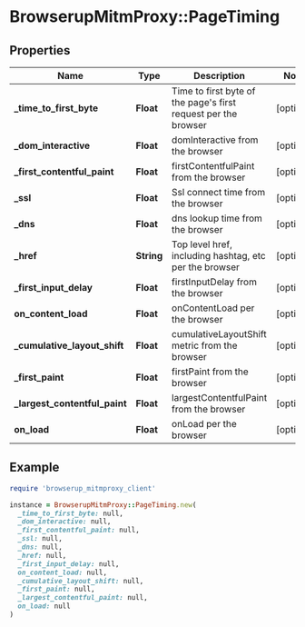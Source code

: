# BrowserupMitmProxy::PageTiming

## Properties

| Name | Type | Description | Notes |
| ---- | ---- | ----------- | ----- |
| **_time_to_first_byte** | **Float** | Time to first byte of the page&#39;s first request per the browser | [optional] |
| **_dom_interactive** | **Float** | domInteractive from the browser | [optional] |
| **_first_contentful_paint** | **Float** | firstContentfulPaint from the browser | [optional] |
| **_ssl** | **Float** | Ssl connect time from the browser | [optional] |
| **_dns** | **Float** | dns lookup time from the browser | [optional] |
| **_href** | **String** | Top level href, including hashtag, etc per the browser | [optional] |
| **_first_input_delay** | **Float** | firstInputDelay from the browser | [optional] |
| **on_content_load** | **Float** | onContentLoad per the browser | [optional] |
| **_cumulative_layout_shift** | **Float** | cumulativeLayoutShift metric from the browser | [optional] |
| **_first_paint** | **Float** | firstPaint from the browser | [optional] |
| **_largest_contentful_paint** | **Float** | largestContentfulPaint from the browser | [optional] |
| **on_load** | **Float** | onLoad per the browser | [optional] |

## Example

```ruby
require 'browserup_mitmproxy_client'

instance = BrowserupMitmProxy::PageTiming.new(
  _time_to_first_byte: null,
  _dom_interactive: null,
  _first_contentful_paint: null,
  _ssl: null,
  _dns: null,
  _href: null,
  _first_input_delay: null,
  on_content_load: null,
  _cumulative_layout_shift: null,
  _first_paint: null,
  _largest_contentful_paint: null,
  on_load: null
)
```

